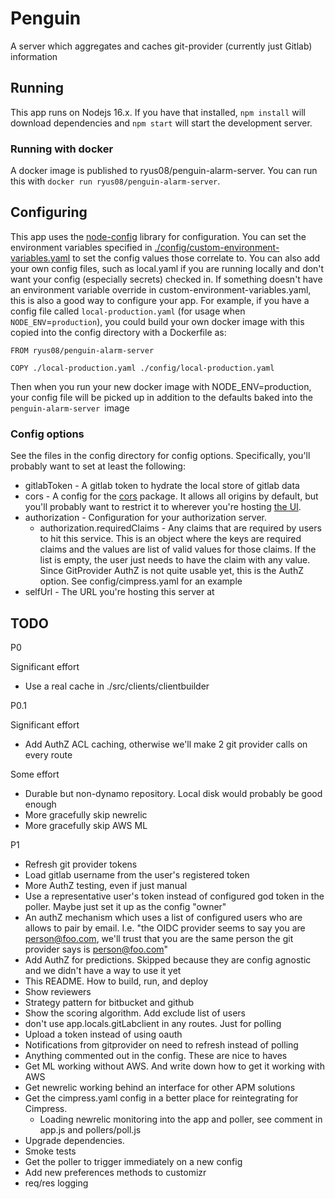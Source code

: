 # Penguin
A server which aggregates and caches git-provider (currently just Gitlab) information

## Running

This app runs on Nodejs 16.x. If you have that installed, `npm install` will download dependencies and `npm start` will start the development server.

### Running with docker

A docker image is published to ryus08/penguin-alarm-server. You can run this with `docker run ryus08/penguin-alarm-server`. 

## Configuring

This app uses the [node-config](https://github.com/node-config/node-config/wiki) library for configuration. You can set the environment variables specified in [./config/custom-environment-variables.yaml](./config/custom-environment-variables.yaml) to set the config values those correlate to. You can also add your own config files, such as local.yaml if you are running locally and don't want your config (especially secrets) checked in. If something doesn't have an environment variable override in custom-environment-variables.yaml, this is also a good way to configure your app. For example, if you have a config file called `local-production.yaml` (for usage when `NODE_ENV`=`production`), you could build your own docker image with this copied into the config directory with a Dockerfile as:

```
FROM ryus08/penguin-alarm-server 

COPY ./local-production.yaml ./config/local-production.yaml
```

Then when you run your new docker image with NODE_ENV=production, your config file will be picked up in addition to the defaults baked into the `penguin-alarm-server `image

### Config options

See the files in the config directory for config options. Specifically, you'll probably want to set at least the following:

* gitlabToken - A gitlab token to hydrate the local store of gitlab data
* cors - A config for the [cors](https://github.com/expressjs/cors) package. It allows all origins by default, but you'll probably want to restrict it to wherever you're hosting [the UI](https://github.com/ryus08/pengiun-alarm-ui).
* authorization - Configuration for your authorization server.
  * authorization.requiredClaims - Any claims that are required by users to hit this service. This is an object where the keys are required claims and the values are list of valid values for those claims. If the list is empty, the user just needs to have the claim with any value. Since GitProvider AuthZ is not quite usable yet, this is the AuthZ option. See config/cimpress.yaml for an example
* selfUrl - The URL you're hosting this server at


## TODO

P0

Significant effort 
* Use a real cache in ./src/clients/clientbuilder

P0.1

Significant effort 
* Add AuthZ ACL caching, otherwise we'll make 2 git provider calls on every route

Some effort
* Durable but non-dynamo repository. Local disk would probably be good enough
* More gracefully skip newrelic
* More gracefully skip AWS ML

P1

* Refresh git provider tokens
* Load gitlab username from the user's registered token
* More AuthZ testing, even if just manual
* Use a representative user's token instead of configured god token in the poller. Maybe just set it up as the config "owner"
* An authZ mechanism which uses a list of configured users who are allows to pair by email. I.e. "the OIDC provider seems to say you are person@foo.com, we'll trust that you are the same person the git provider says is person@foo.com"
* Add AuthZ for predictions. Skipped because they are config agnostic and we didn't have a way to use it yet
* This README. How to build, run, and deploy
* Show reviewers
* Strategy pattern for bitbucket and github
* Show the scoring algorithm. Add exclude list of users
* don't use app.locals.gitLabclient in any routes. Just for polling
* Upload a token instead of using oauth
* Notifications from gitprovider on need to refresh instead of polling
* Anything commented out in the config. These are nice to haves
* Get ML working without AWS. And write down how to get it working with AWS
* Get newrelic working behind an interface for other APM solutions
* Get the cimpress.yaml config in a better place for reintegrating for Cimpress.
  * Loading newrelic monitoring into the app and poller, see comment in app.js and pollers/poll.js
* Upgrade dependencies.
* Smoke tests
* Get the poller to trigger immediately on a new config
* Add new preferences methods to customizr
* req/res logging